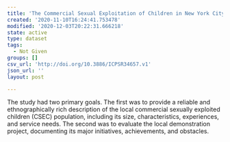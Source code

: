 ```yaml
---
title: 'The Commercial Sexual Exploitation of Children in New York City, 1982-2007'
created: '2020-11-10T16:24:41.753478'
modified: '2020-12-03T20:22:31.666218'
state: active
type: dataset
tags:
  - Not Given
groups: []
csv_url: 'http://doi.org/10.3886/ICPSR34657.v1'
json_url: ''
layout: post

---
```

The study had two primary goals. The first was to provide a reliable and ethnographically rich description of the local commercial sexually exploited children (CSEC) population, including its size, characteristics, experiences, and service needs. The second was to evaluate the local demonstration project, documenting its major initiatives, achievements, and obstacles. 
